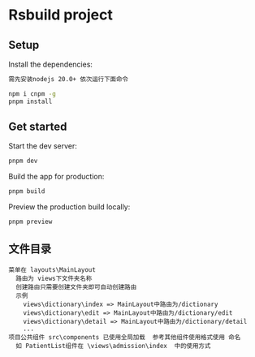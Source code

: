 # Rsbuild project

## Setup

Install the dependencies:

```bash
需先安装nodejs 20.0+ 依次运行下面命令

npm i cnpm -g
pnpm install
```

## Get started

Start the dev server:

```bash
pnpm dev
```

Build the app for production:

```bash
pnpm build
```

Preview the production build locally:

```bash
pnpm preview
```
## 文件目录
```
菜单在 layouts\MainLayout
  路由为 views下文件夹名称 
  创建路由只需要创建文件夹即可自动创建路由
  示例
    views\dictionary\index => MainLayout中路由为/dictionary
    views\dictionary\edit => MainLayout中路由为/dictionary/edit
    views\dictionary\detail => MainLayout中路由为/dictionary/detail
    ...
项目公共组件 src\components 已使用全局加载  参考其他组件使用格式使用 命名
  如 PatientList组件在 \views\admission\index  中的使用方式
```